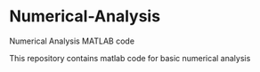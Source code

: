 # Numerical-Analysis
Numerical Analysis MATLAB code

This repository contains matlab code for basic numerical analysis
